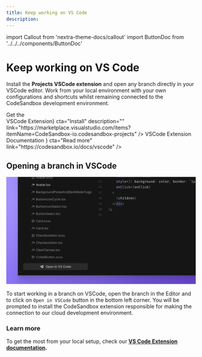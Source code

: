 ```yaml
---
title: Keep working on VS Code
description:
---
```


import Callout from 'nextra-theme-docs/callout'
import ButtonDoc from '../../../components/ButtonDoc'

# Keep working on VS Code

Install the **Projects VSCode extension** and open any branch directly in your VSCode editor. Work from your local environment with your own configurations and shortcuts whilst remaining connected to the CodeSandbox development environment.

<div className="ctaContainer">
    <ButtonDoc title={<>Get the <br/>VSCode Extension</>} cta="Install" description="" link="https://marketplace.visualstudio.com/items?itemName=CodeSandbox-io.codesandbox-projects" />
    <ButtonDoc title={<>VSCode Extension Documentation </>} cta="Read more" link="https://codesandbox.io/docs/vscode" />
</div>

## Opening a branch in VSCode

![Open in vscode button](../images/getting-openvscode.png)

To start working in a branch on VSCode, open the branch in the Editor and to click on `Open in VSCode` button in the bottom left corner. You will be prompted to install the CodeSandbox extension  responsible for making the connection to our cloud development environment.

### Learn more

To get the most from your local setup, check our **[VS Code Extension documentation](https://codesandbox.io/docs/vscode).**
